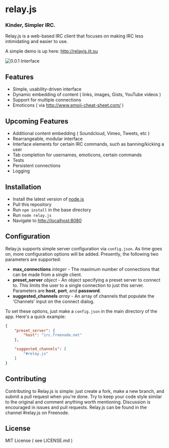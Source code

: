 # relay.js

### Kinder, Simpler IRC.

Relay.js is a web-based IRC client that focuses on making IRC less intimidating and easier to use.

A simple demo is up here: http://relayjs.jit.su

![0.0.1 Interface](https://s3-us-west-2.amazonaws.com/relayjs/relayjs_2-24-13.png)

## Features

- Simple, usability-driven interface
- Dynamic embedding of content ( links, images, Gists, YouTube videos )
- Support for multiple connections
- Emoticons ( via http://www.emoji-cheat-sheet.com/ )

## Upcoming Features

- Additional content embedding ( Soundcloud, Vimeo, Tweets, etc )
- Rearrangeable, modular interface
- Interface elements for certain IRC commands, such as banning/kicking a user
- Tab completion for usernames, emoticons, certain commands
- Tests
- Persistent connections
- Logging

## Installation

- Install the latest version of [node.js](http://nodejs.org)
- Pull this repository
- Run `npm install` in the base directory
- Run `node relay.js`
- Navigate to [http://localhost:8080](http://localhost:8080)

## Configuration

Relay.js supports simple server configuration via `config.json`. As time goes on, more configuration options will be added. Presently, the following two parameters are supported:

* **max_connections** *integer* - The maximum number of connections that can be made from a single client.
* **preset_server** *object* - An object specifying a preset server to connect to. This limits the user to a single connection to just this server. Parameters are **host**, **port**, and **password**.
* **suggested_channels** *array* - An array of channels that populate the 'Channels' input on the connect dialog.

To set these options, just make a `config.json` in the main directory of the app. Here's a quick example:

```json
{
	"preset_server": {
		"host": "irc.freenode.net"
	},

	"suggested_channels": [
		"#relay.js"
	]
}
```

## Contributing

Contributing to Relay.js is simple: just create a fork, make a new branch, and submit a pull request when you're done. Try to keep your code style similar to the original and comment anything worth mentioning. Discussion is encouraged in issues and pull requests. Relay.js can be found in the channel #relay.js on Freenode.

## License

MIT License ( see LICENSE.md )
